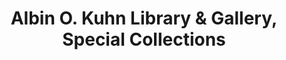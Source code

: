 ---
layout: repo
title: "Albin O. Kuhn Library & Gallery, Special Collections"
id: 1730
permalink: repos/1730/
---